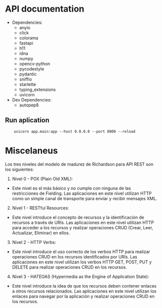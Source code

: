 # API documentation
- Dependencies:
    - anyio
    - click
    - colorama
    - fastapi
    - h11
    - idna
    - numpy
    - opencv-python
    - pycodestyle
    - pydantic
    - sniffio
    - starlette
    - typing_extensions
    - uvicorn
- Dev Dependencies:
    - autopep8

## Run aplication 

        uvicorn app.main:app --host 0.0.0.0 --port 8000 --reload

# Miscelaneus

Los tres niveles del modelo de madurez de Richardson para API REST son los siguientes:

1. Nivel 0 - POX (Plain Old XML): 

- Este nivel es el más básico y no cumple con ninguna de las restricciones de Fielding. Las aplicaciones en este nivel utilizan HTTP como un simple canal de transporte para enviar y recibir mensajes XML.

2. Nivel 1 - RESTful Resources: 

- Este nivel introduce el concepto de recursos y la identificación de recursos a través de URIs. Las aplicaciones en este nivel utilizan HTTP para acceder a los recursos y realizar operaciones CRUD (Crear, Leer, Actualizar, Eliminar) en ellos.

3. Nivel 2 - HTTP Verbs: 

- Este nivel introduce el uso correcto de los verbos HTTP para realizar operaciones CRUD en los recursos identificados por URIs. Las aplicaciones en este nivel utilizan los verbos HTTP GET, POST, PUT y DELETE para realizar operaciones CRUD en los recursos.

4. Nivel 3 - HATEOAS (Hypermedia as the Engine of Application State): 

- Este nivel introduce la idea de que los recursos deben contener enlaces a otros recursos relacionados. Las aplicaciones en este nivel utilizan los enlaces para navegar por la aplicación y realizar operaciones CRUD en los recursos.